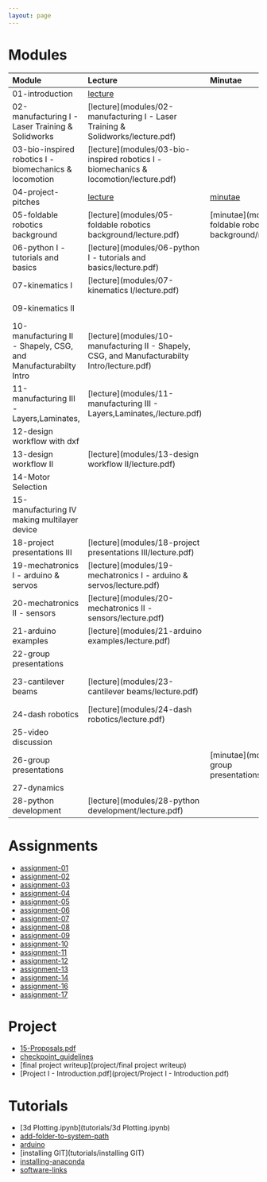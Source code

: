 ```yaml
---
layout: page
---
```

# Modules

| Module                                                         | Lecture                                                                                       | Minutae                                                        | Chapter                                                                                | Code                                                                                    |
|:---------------------------------------------------------------|:----------------------------------------------------------------------------------------------|:---------------------------------------------------------------|:---------------------------------------------------------------------------------------|:----------------------------------------------------------------------------------------|
| 01-introduction                                                | [lecture](modules/01-introduction/lecture.pdf)                                                |                                                                | [chapter](modules/01-introduction/chapter.html)                                        |                                                                                         |
| 02-manufacturing I - Laser Training & Solidworks               | [lecture](modules/02-manufacturing I - Laser Training & Solidworks/lecture.pdf)               |                                                                |                                                                                        |                                                                                         |
| 03-bio-inspired robotics I - biomechanics & locomotion         | [lecture](modules/03-bio-inspired robotics I - biomechanics & locomotion/lecture.pdf)         |                                                                | [chapter](modules/03-bio-inspired robotics I - biomechanics & locomotion/chapter.html) |                                                                                         |
| 04-project-pitches                                             | [lecture](modules/04-project-pitches/lecture.pdf)                                             | [minutae](modules/04-project-pitches/minutae.pdf)              |                                                                                        |                                                                                         |
| 05-foldable robotics background                                | [lecture](modules/05-foldable robotics background/lecture.pdf)                                | [minutae](modules/05-foldable robotics background/minutae.pdf) | [chapter](modules/05-foldable robotics background/chapter.html)                        |                                                                                         |
| 06-python I - tutorials and basics                             | [lecture](modules/06-python I - tutorials and basics/lecture.pdf)                             |                                                                | [chapter](modules/06-python I - tutorials and basics/chapter.html)                     | [code](modules/06-python I - tutorials and basics/code.zip)                             |
| 07-kinematics I                                                | [lecture](modules/07-kinematics I/lecture.pdf)                                                |                                                                | [chapter](modules/07-kinematics I/chapter.html)                                        | [code](modules/07-kinematics I/code.zip)                                                |
| 09-kinematics II                                               |                                                                                               |                                                                |                                                                                        | [code](modules/09-kinematics II/code.zip)                                               |
| 10-manufacturing II - Shapely, CSG, and Manufacturabilty Intro | [lecture](modules/10-manufacturing II - Shapely, CSG, and Manufacturabilty Intro/lecture.pdf) |                                                                |                                                                                        | [code](modules/10-manufacturing II - Shapely, CSG, and Manufacturabilty Intro/code.zip) |
| 11-manufacturing III - Layers,Laminates,                       | [lecture](modules/11-manufacturing III - Layers,Laminates,/lecture.pdf)                       |                                                                |                                                                                        | [code](modules/11-manufacturing III - Layers,Laminates,/code.zip)                       |
| 12-design workflow with dxf                                    |                                                                                               |                                                                |                                                                                        | [code](modules/12-design workflow with dxf/code.zip)                                    |
| 13-design workflow II                                          | [lecture](modules/13-design workflow II/lecture.pdf)                                          |                                                                |                                                                                        | [code](modules/13-design workflow II/code.zip)                                          |
| 14-Motor Selection                                             |                                                                                               |                                                                |                                                                                        | [code](modules/14-Motor Selection/code.zip)                                             |
| 15-manufacturing IV making multilayer device                   |                                                                                               |                                                                |                                                                                        | [code](modules/15-manufacturing IV making multilayer device/code.zip)                   |
| 18-project presentations III                                   | [lecture](modules/18-project presentations III/lecture.pdf)                                   |                                                                |                                                                                        |                                                                                         |
| 19-mechatronics I - arduino & servos                           | [lecture](modules/19-mechatronics I - arduino & servos/lecture.pdf)                           |                                                                |                                                                                        | [code](modules/19-mechatronics I - arduino & servos/code.zip)                           |
| 20-mechatronics II - sensors                                   | [lecture](modules/20-mechatronics II - sensors/lecture.pdf)                                   |                                                                |                                                                                        |                                                                                         |
| 21-arduino examples                                            | [lecture](modules/21-arduino examples/lecture.pdf)                                            |                                                                |                                                                                        | [code](modules/21-arduino examples/code.zip)                                            |
| 22-group presentations                                         |                                                                                               |                                                                |                                                                                        |                                                                                         |
| 23-cantilever beams                                            | [lecture](modules/23-cantilever beams/lecture.pdf)                                            |                                                                | [chapter](modules/23-cantilever beams/chapter.html)                                    | [code](modules/23-cantilever beams/code.zip)                                            |
| 24-dash robotics                                               | [lecture](modules/24-dash robotics/lecture.pdf)                                               |                                                                |                                                                                        |                                                                                         |
| 25-video discussion                                            |                                                                                               |                                                                |                                                                                        |                                                                                         |
| 26-group presentations                                         |                                                                                               | [minutae](modules/26-group presentations/minutae.pdf)          |                                                                                        |                                                                                         |
| 27-dynamics                                                    |                                                                                               |                                                                | [chapter](modules/27-dynamics/chapter.html)                                            | [code](modules/27-dynamics/code.zip)                                                    |
| 28-python development                                          | [lecture](modules/28-python development/lecture.pdf)                                          |                                                                |                                                                                        | [code](modules/28-python development/code.zip)                                          |

# Assignments

* [assignment-01](assignments/assignment-01.html)
* [assignment-02](assignments/assignment-02.html)
* [assignment-03](assignments/assignment-03.html)
* [assignment-04](assignments/assignment-04.html)
* [assignment-05](assignments/assignment-05.html)
* [assignment-06](assignments/assignment-06.html)
* [assignment-07](assignments/assignment-07.html)
* [assignment-08](assignments/assignment-08.html)
* [assignment-09](assignments/assignment-09.html)
* [assignment-10](assignments/assignment-10.html)
* [assignment-11](assignments/assignment-11.html)
* [assignment-12](assignments/assignment-12.html)
* [assignment-13](assignments/assignment-13.html)
* [assignment-14](assignments/assignment-14.html)
* [assignment-16](assignments/assignment-16.html)
* [assignment-17](assignments/assignment-17.html)

# Project

* [15-Proposals.pdf](project/15-Proposals.pdf)
* [checkpoint_guidelines](project/checkpoint_guidelines)
* [final project writeup](project/final project writeup)
* [Project I - Introduction.pdf](project/Project I - Introduction.pdf)

# Tutorials

* [3d Plotting.ipynb](tutorials/3d Plotting.ipynb)
* [add-folder-to-system-path](tutorials/add-folder-to-system-path)
* [arduino](tutorials/arduino)
* [installing GIT](tutorials/installing GIT)
* [installing-anaconda](tutorials/installing-anaconda)
* [software-links](tutorials/using-jupyter)
